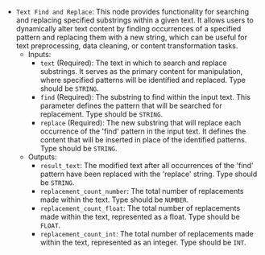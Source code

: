 - `Text Find and Replace`: This node provides functionality for searching and replacing specified substrings within a given text. It allows users to dynamically alter text content by finding occurrences of a specified pattern and replacing them with a new string, which can be useful for text preprocessing, data cleaning, or content transformation tasks.
    - Inputs:
        - `text` (Required): The text in which to search and replace substrings. It serves as the primary content for manipulation, where specified patterns will be identified and replaced. Type should be `STRING`.
        - `find` (Required): The substring to find within the input text. This parameter defines the pattern that will be searched for replacement. Type should be `STRING`.
        - `replace` (Required): The new substring that will replace each occurrence of the 'find' pattern in the input text. It defines the content that will be inserted in place of the identified patterns. Type should be `STRING`.
    - Outputs:
        - `result_text`: The modified text after all occurrences of the 'find' pattern have been replaced with the 'replace' string. Type should be `STRING`.
        - `replacement_count_number`: The total number of replacements made within the text. Type should be `NUMBER`.
        - `replacement_count_float`: The total number of replacements made within the text, represented as a float. Type should be `FLOAT`.
        - `replacement_count_int`: The total number of replacements made within the text, represented as an integer. Type should be `INT`.
